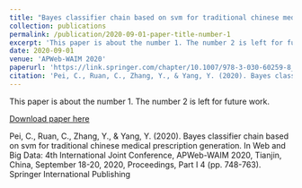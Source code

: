 ```yaml
---
title: "Bayes classifier chain based on svm for traditional chinese medical prescription generation"
collection: publications
permalink: /publication/2020-09-01-paper-title-number-1
excerpt: 'This paper is about the number 1. The number 2 is left for future work.'
date: 2020-09-01
venue: 'APWeb-WAIM 2020'
paperurl: 'https://link.springer.com/chapter/10.1007/978-3-030-60259-8_55'
citation: 'Pei, C., Ruan, C., Zhang, Y., & Yang, Y. (2020). Bayes classifier chain based on svm for traditional chinese medical prescription generation. In Web and Big Data: 4th International Joint Conference, APWeb-WAIM 2020, Tianjin, China, September 18-20, 2020, Proceedings, Part I 4 (pp. 748-763). Springer International Publishing'
---
```

This paper is about the number 1. The number 2 is left for future work.

[Download paper here](https://link.springer.com/chapter/10.1007/978-3-030-60259-8_55)

Pei, C., Ruan, C., Zhang, Y., & Yang, Y. (2020). Bayes classifier chain based on svm for traditional chinese medical prescription generation. In Web and Big Data: 4th International Joint Conference, APWeb-WAIM 2020, Tianjin, China, September 18-20, 2020, Proceedings, Part I 4 (pp. 748-763). Springer International Publishing
